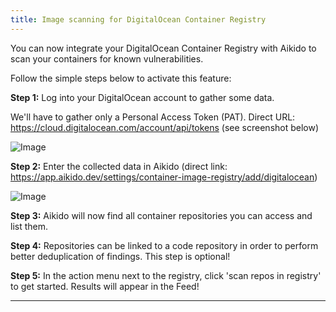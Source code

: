 ```yaml
---
title: Image scanning for DigitalOcean Container Registry
---
```



You can now integrate your DigitalOcean Container Registry with Aikido to scan your containers for known vulnerabilities.

Follow the simple steps below to activate this feature:

**Step 1:** Log into your DigitalOcean account to gather some data.

We'll have to gather only a Personal Access Token (PAT). Direct URL: <https://cloud.digitalocean.com/account/api/tokens> (see screenshot below)

![Image](https://ucarecdn.com/34100e62-59be-4a33-902d-20c0ebbd4418/)

**Step 2:** Enter the collected data in Aikido (direct link: <https://app.aikido.dev/settings/container-image-registry/add/digitalocean>)

![Image](https://ucarecdn.com/937e0175-88c2-4c79-94f8-d015e01bdf18/)

**Step 3:** Aikido will now find all container repositories you can access and list them.

**Step 4:** Repositories can be linked to a code repository in order to perform better deduplication of findings. This step is optional!

**Step 5:** In the action menu next to the registry, click 'scan repos in registry' to get started. Results will appear in the Feed!

---